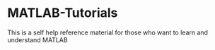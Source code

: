 # MATLAB-Tutorials
This is a self help reference material for those who want to learn and understand MATLAB
